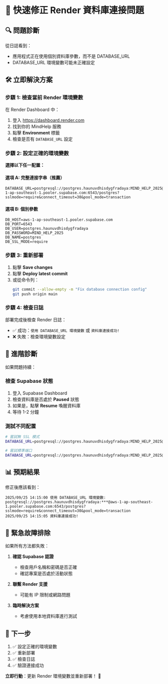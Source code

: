 # 🚨 快速修正 Render 資料庫連接問題

## 🔍 問題診斷

從日誌看到：
- 應用程式正在使用個別資料庫參數，而不是 DATABASE_URL
- DATABASE_URL 環境變數可能未正確設定

## 🛠️ 立即解決方案

### 步驟 1: 檢查當前 Render 環境變數

在 Render Dashboard 中：

1. 登入 https://dashboard.render.com
2. 找到你的 MindHelp 服務
3. 點擊 **Environment** 標籤
4. 檢查是否有 `DATABASE_URL` 設定

### 步驟 2: 設定正確的環境變數

**選擇以下任一配置：**

#### 選項 A: 完整連接字串（推薦）
```
DATABASE_URL=postgresql://postgres.haunuvdhisdygfradaya:MIND_HELP_2025@aws-1-ap-southeast-1.pooler.supabase.com:6543/postgres?sslmode=require&connect_timeout=30&pool_mode=transaction
```

#### 選項 B: 個別參數
```
DB_HOST=aws-1-ap-southeast-1.pooler.supabase.com
DB_PORT=6543
DB_USER=postgres.haunuvdhisdygfradaya
DB_PASSWORD=MIND_HELP_2025
DB_NAME=postgres
DB_SSL_MODE=require
```

### 步驟 3: 重新部署

1. 點擊 **Save changes**
2. 點擊 **Deploy latest commit**
3. 或從命令列：
   ```bash
   git commit --allow-empty -m "Fix database connection config"
   git push origin main
   ```

### 步驟 4: 檢查日誌

部署完成後檢查 Render 日誌：
- ✅ 成功：`使用 DATABASE_URL 環境變數` 或 `資料庫連接成功!`
- ❌ 失敗：檢查環境變數設定

## 🔧 進階診斷

如果問題持續：

### 檢查 Supabase 狀態
1. 登入 Supabase Dashboard
2. 檢查資料庫是否處於 **Paused** 狀態
3. 如果是，點擊 **Resume** 喚醒資料庫
4. 等待 1-2 分鐘

### 測試不同配置
```bash
# 嘗試無 SSL 模式
DATABASE_URL=postgresql://postgres.haunuvdhisdygfradaya:MIND_HELP_2025@aws-1-ap-southeast-1.pooler.supabase.com:6543/postgres?sslmode=disable&connect_timeout=30

# 嘗試標準端口
DATABASE_URL=postgresql://postgres.haunuvdhisdygfradaya:MIND_HELP_2025@aws-1-ap-southeast-1.supabase.co:5432/postgres?sslmode=require&connect_timeout=30
```

## 📊 預期結果

修正後應該看到：
```
2025/09/25 14:15:00 使用 DATABASE_URL 環境變數: postgresql://postgres.haunuvdhisdygfradaya:***@aws-1-ap-southeast-1.pooler.supabase.com:6543/postgres?sslmode=require&connect_timeout=30&pool_mode=transaction
2025/09/25 14:15:05 資料庫連接成功!
```

## 🚨 緊急故障排除

如果所有方法都失敗：

1. **確認 Supabase 認證**
   - 檢查用戶名稱和密碼是否正確
   - 確認專案是否處於活動狀態

2. **聯繫 Render 支援**
   - 可能有 IP 限制或網路問題

3. **臨時解決方案**
   - 考慮使用本地資料庫進行測試

## 🎯 下一步

1. ✅ 設定正確的環境變數
2. ✅ 重新部署
3. ✅ 檢查日誌
4. ✅ 驗證連接成功

**立即行動**：更新 Render 環境變數並重新部署！ 🚀
